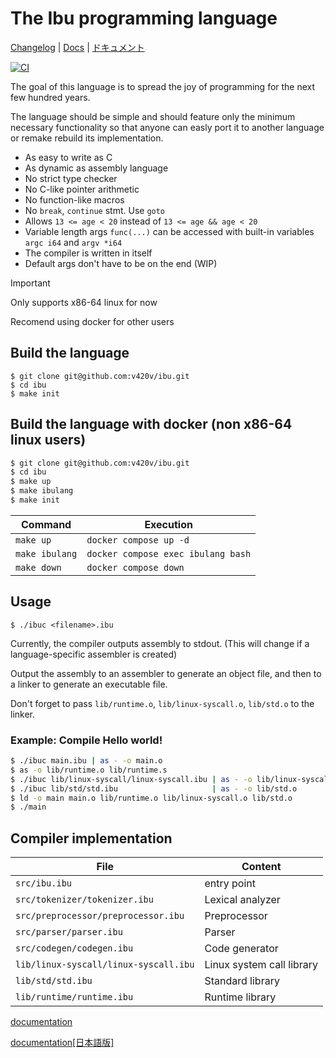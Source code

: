 <h1>The Ibu programming language</h1>

[Changelog]() |
[Docs](docs/docs.md) |
[ドキュメント](docs/docs_jp.md)

[![CI](https://github.com/v420v/ibu/actions/workflows/ci.yml/badge.svg)](https://github.com/v420v/ibu/actions/workflows/ci.yml)

The goal of this language is to spread the joy of programming for the next few hundred years.

The language should be simple and should feature only the minimum necessary functionality so that anyone can easly port it to another language or remake rebuild its implementation.

- As easy to write as C
- As dynamic as assembly language
- No strict type checker
- No C-like pointer arithmetic
- No function-like macros
- No `break`, `continue` stmt. Use `goto`
- Allows `13 <= age < 20` instead of `13 <= age && age < 20`
- Variable length args `func(...)` can be accessed with built-in variables `argc i64` and `argv *i64`
- The compiler is written in itself
- Default args don't have to be on the end (WIP)

> [!IMPORTANT]
> Only supports x86-64 linux for now
>
> Recomend using docker for other users

## Build the language
```
$ git clone git@github.com:v420v/ibu.git
$ cd ibu
$ make init
```

## Build the language with docker (non x86-64 linux users)
```zsh
$ git clone git@github.com:v420v/ibu.git
$ cd ibu
$ make up
$ make ibulang
$ make init
```

| Command | Execution |
|-----------|------------------------|
| `make up` | `docker compose up -d` |
| `make ibulang` | `docker compose exec ibulang bash` |
| `make down` | `docker compose down` |

## Usage

```
$ ./ibuc <filename>.ibu
```

Currently, the compiler outputs assembly to stdout. (This will change if a language-specific assembler is created)

Output the assembly to an assembler to generate an object file, and then to a linker to generate an executable file.

Don't forget to pass `lib/runtime.o`, `lib/linux-syscall.o`, `lib/std.o` to the linker.

### Example: Compile Hello world!
```zsh
$ ./ibuc main.ibu | as - -o main.o
$ as -o lib/runtime.o lib/runtime.s
$ ./ibuc lib/linux-syscall/linux-syscall.ibu | as - -o lib/linux-syscall.o
$ ./ibuc lib/std/std.ibu                     | as - -o lib/std.o
$ ld -o main main.o lib/runtime.o lib/linux-syscall.o lib/std.o
$ ./main
```

## Compiler implementation
| File | Content |
|-----------|------------------------|
| `src/ibu.ibu` | entry point |
| `src/tokenizer/tokenizer.ibu` | Lexical analyzer |
| `src/preprocessor/preprocessor.ibu` | Preprocessor |
| `src/parser/parser.ibu` | Parser |
| `src/codegen/codegen.ibu` | Code generator |
| `lib/linux-syscall/linux-syscall.ibu` | Linux system call library |
| `lib/std/std.ibu` | Standard library |
| `lib/runtime/runtime.ibu` | Runtime library |


[documentation](docs/docs.md)

[documentation[日本語版]](docs/docs_jp.md)

